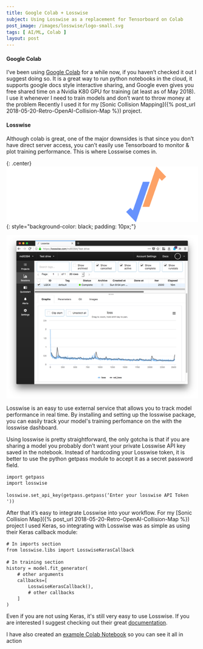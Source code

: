 ```yaml
---
title: Google Colab + Losswise
subject: Using Losswise as a replacement for Tensorboard on Colab
post_image: /images/losswise/logo-small.svg
tags: [ AI/ML, Colab ]
layout: post
---
```


#### Google Colab

I’ve been using [Google Colab](http://colab.research.google.com/) for a while now, 
if you haven’t checked it out I suggest doing so. It is a great way to run python 
notebooks in the cloud, it supports google docs style interactive sharing, and 
Google even gives you free shared time on a Nvidia K80 GPU for training (at least
as of May 2018). I use it whenever I need to train models and don’t want to throw
money at the problem Recently I used it for my [Sonic Collision Mapping]({% post_url 2018-05-20-Retro-OpenAI-Collision-Map %}) 
project.

#### Losswise

Although colab is great, one of the major downsides is that since you don’t have
direct server access, you can’t easily use Tensorboard to monitor & plot training
performance. This is where Losswise comes in. 

{: .center}
![Losswise Logo](/images/losswise/logo.svg){: style="background-color: black; padding: 10px;"}

![Losswise Screenshot](/images/losswise/screenshot.png)

Losswise is an easy to use external service that allows you to track model performance
in real time. By installing and setting up the losswise package, you can easily 
track your model's training perfomance on the with the losswise dashboard.

Using losswise is pretty straightforward, the only gotcha is that if you are sharing 
a model you probably don’t want your private Losswise API key saved in the notebook. 
Instead of hardcoding your Losswise token, it is better to use the python getpass 
module to accept it as a secret password field.

<pre><code>import getpass
import losswise

losswise.set_api_key(getpass.getpass(‘Enter your losswise API Token '))</code></pre>

After that it’s easy to integrate Losswise into your workflow. For my [Sonic Collision Map]({% post_url 2018-05-20-Retro-OpenAI-Collision-Map %})
project I used Keras, so integrating with Losswise was as simple as using their
Keras callback module:

<pre><code># In imports section
from losswise.libs import LosswiseKerasCallback

# In training section
history = model.fit_generator(
    # other arguments    
    callbacks=[
        LosswiseKerasCallback(),
        # other callbacks
    ]
)</code></pre>

Even if you are not using Keras, it's still very easy to use Losswise. If you are
interested I suggest checking out their great [documentation](https://docs.losswise.com/#introduction).

I have also created an [example Colab Notebook](https://colab.research.google.com/drive/1mAZKD2mZ_xOtXLZo_ECoHV4v-wJIeeZJ#scrollTo=KqpRKHZCqevL) 
so you can see it all in action

